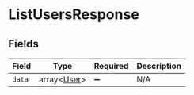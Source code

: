 # ListUsersResponse


## Fields

| Field                                      | Type                                       | Required                                   | Description                                |
| ------------------------------------------ | ------------------------------------------ | ------------------------------------------ | ------------------------------------------ |
| `data`                                     | array<[User](../../models/shared/User.md)> | :heavy_minus_sign:                         | N/A                                        |